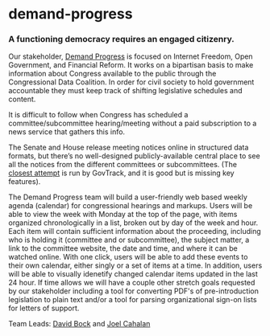 # demand-progress

### A functioning democracy requires an engaged citizenry.

Our stakeholder, [Demand Progress](https://demandprogress.org/) is focused on Internet Freedom, Open Government, and Financial Reform. It works on a bipartisan basis to make information about Congress available to the public through the Congressional Data Coalition. In order for civil society to hold government accountable they must keep track of shifting legislative schedules and content.

It is difficult to follow when Congress has scheduled a committee/subcommittee hearing/meeting without a paid subscription to a news service that gathers this info.

The Senate and House release meeting notices online in structured data formats, but there’s no well-designed publicly-available central place to see all the notices from the different committees or subcommittees. (The [closest attempt](https://www.govtrack.us/congress/committees/calendar) is run by GovTrack, and it is good but is missing key features).

The Demand Progress team will build a user-friendly web based weekly agenda (calendar) for congressional hearings and markups. Users will be able to view the week with Monday at the top of the page, with items organized chronologically in a list, broken out by day of the week and hour. Each item will contain sufficient information about the proceeding, including who is holding it (committee and or subcommittee), the subject matter, a link to the committee website, the date and time, and where it can be watched online. With one click, users will be able to add these events to their own calendar, either singly or a set of items at a time. In addition, users will be able to visually idenetify changed calendar items updated in the last 24 hour. If time allows we will have a couple other stretch goals requested by our stakeholder including a tool for converting PDF's of pre-introduction legislation to plain text and/or a tool for parsing organizational sign-on lists for letters of support.

Team Leads: [David Bock](https://github.com/bokmann) and [Joel Cahalan](https://github.com/compostbrain)

